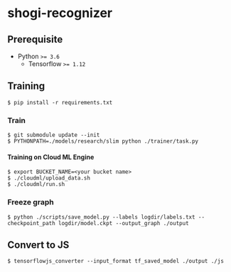 # shogi-recognizer

## Prerequisite

- Python `>= 3.6`
  - Tensorflow `>= 1.12`


## Training

```
$ pip install -r requirements.txt
```


### Train

```
$ git submodule update --init
$ PYTHONPATH=./models/research/slim python ./trainer/task.py
```


#### Training on Cloud ML Engine

```
$ export BUCKET_NAME=<your bucket name>
$ ./cloudml/upload_data.sh
$ ./cloudml/run.sh
```


### Freeze graph

```
$ python ./scripts/save_model.py --labels logdir/labels.txt --checkpoint_path logdir/model.ckpt --output_graph ./output
```


## Convert to JS

```
$ tensorflowjs_converter --input_format tf_saved_model ./output ./js
```
